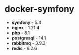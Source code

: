 # docker-symfony

* **symfony** - 5.4
* **nginx** - 1.21.4
* **php** - 8.1
* **postgresql** - 14.1
* **rabbitmq** - 3.9.3
* **redis** - 6.2.6